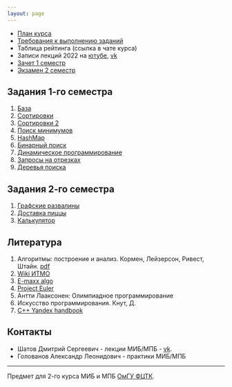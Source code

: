 ```yaml
---
layout: page
---
```


- [План курса](roadmap)
- [Требования к выполнению заданий](rules)
- Таблица рейтинга (ссылка в чате курса)
- Записи лекций 2022 на [ютубе](https://youtube.com/playlist?list=PLXeMZKMKyJI4w_HoZvSD2OQk3WarFgPdS), [vk](https://vk.com/video/playlist/38057738_5)
- [Зачет 1 семестр](smol_exam)
- [Экзамен 2 семестр](exam)

## Задания 1-го семестра

1. [База](task_1)
2. [Сортировки](task_2)
3. [Сортировки 2](task_3)
4. [Поиск минимумов](task_4)
5. [HashMap](task_5)
6. [Бинарный поиск](task_6)
7. [Динамическое программирование](task_7)
8. [Запросы на отрезках](task_8)
9. [Деревья поиска](task_9)

## Задания 2-го семестра

1. [Графские развалины](task_10)
2. [Доставка пиццы](task_11)
3. [Калькулятор](task_12)

## Литература

1. Алгоритмы: построение и анализ. Кормен, Лейзерсон, Ривест, Штайн. [pdf](https://e-maxx.ru/bookz/files/cormen.pdf)
2. [Wiki ИТМО](https://neerc.ifmo.ru/wiki/index.php?title=Алгоритмы_и_структуры_данных)
3. [E-maxx algo](https://e-maxx.ru/algo/)
4. [Project Euler](https://projecteuler.net/)
5. Антти Лааксонен: Олимпиадное программирование
6. Искусство программирования. Кнут, Д.
7. [C++ Yandex handbook](https://education.yandex.ru/handbook/cpp)

## Контакты

- Шатов Дмитрий Сергеевич - лекции МИБ/МПБ - [vk](https://vk.com/fumybulb).
- Голованов Александр Леонидович - практики МИБ/МПБ

---

Предмет для 2-го курса МИБ и МПБ [ОмГУ ФЦТК](https://vk.com/fctk_omsu).
